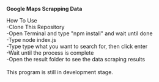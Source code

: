 <b>Google Maps Scrapping Data</b>

How To Use <br>
-Clone This Repository <br>
-Open Terminal and type "npm install" and wait until done <br>
-Type node index.js <br>
-Type type what you want to search for, then click enter <br>
-Wait until the process is complete <br>
-Open the result folder to see the data scraping results <br>
<br>
This program is still in development stage.
